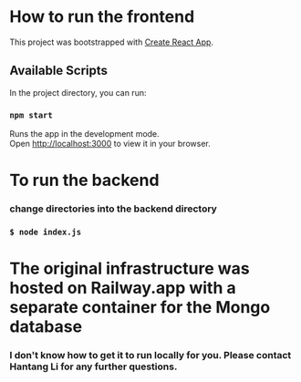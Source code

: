 # How to run the frontend

This project was bootstrapped with [Create React App](https://github.com/facebook/create-react-app).

## Available Scripts

In the project directory, you can run:

### `npm start`

Runs the app in the development mode.\
Open [http://localhost:3000](http://localhost:3000) to view it in your browser.


# To run the backend

### change directories into the backend directory
### `$ node index.js`

# The original infrastructure was hosted on Railway.app with a separate container for the Mongo database
### I don't know how to get it to run locally for you. Please contact Hantang Li for any further questions.
